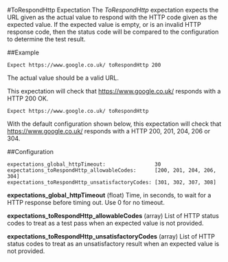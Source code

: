 #ToRespondHttp Expectation
The _ToRespondHttp_ expectation expects the URL given as the actual value to respond with the HTTP code given as the expected value.
If the expected value is empty, or is an invalid HTTP response code, then the status code will be compared to the configuration to determine the test result.

##Example
```
Expect https://www.google.co.uk/ toRespondHttp 200
```
The actual value should be a valid URL.

This expectation will check that https://www.google.co.uk/ responds with a HTTP 200 OK.

```
Expect https://www.google.co.uk/ toRespondHttp
```
With the default configuration shown below, this expectation will check that https://www.google.co.uk/ responds with a HTTP 200, 201, 204, 206 or 304.

##Configuration
```
expectations_global_httpTimeout:                30
expectations_toRespondHttp_allowableCodes:      [200, 201, 204, 206, 304]
expectations_toRespondHttp_unsatisfactoryCodes: [301, 302, 307, 308]
```
**expectations_global_httpTimeout** (float) Time, in seconds, to wait for a HTTP response before timing out. Use 0 for no timeout.

**expectations_toRespondHttp_allowableCodes** (array) List of HTTP status codes to treat as a test pass when an expected value is not provided.

**expectations_toRespondHttp_unsatisfactoryCodes** (array) List of HTTP status codes to treat as an unsatisfactory result when an expected value is not provided.
